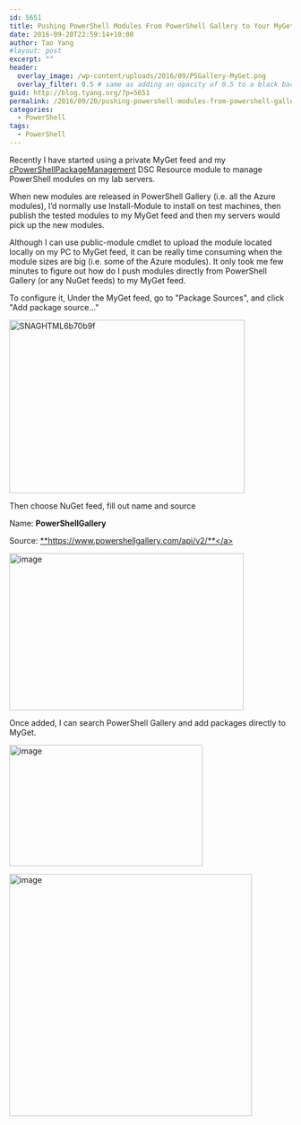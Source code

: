 ```yaml
---
id: 5651
title: Pushing PowerShell Modules From PowerShell Gallery to Your MyGet Feeds Directly
date: 2016-09-20T22:59:14+10:00
author: Tao Yang
#layout: post
excerpt: ""
header:
  overlay_image: /wp-content/uploads/2016/09/PSGallery-MyGet.png
  overlay_filter: 0.5 # same as adding an opacity of 0.5 to a black background
guid: http://blog.tyang.org/?p=5651
permalink: /2016/09/20/pushing-powershell-modules-from-powershell-gallery-to-your-myget-feeds-directly/
categories:
  - PowerShell
tags:
  - PowerShell
---
```

Recently I have started using a private MyGet feed and my <a href="http://blog.tyang.org/2016/09/15/powershell-dsc-resource-for-managing-repositories-and-modules/">cPowerShellPackageManagement</a> DSC Resource module to manage PowerShell modules on my lab servers.

When new modules are released in PowerShell Gallery (i.e. all the Azure modules), I’d normally use Install-Module to install on test machines, then publish the tested modules to my MyGet feed and then my servers would pick up the new modules.

Although I can use public-module cmdlet to upload the module located locally on my PC to MyGet feed, it can be really time consuming when the module sizes are big (i.e. some of the Azure modules). It only took me few minutes to figure out how do I push modules directly from PowerShell Gallery (or any NuGet feeds) to my MyGet feed.

To configure it, Under the MyGet feed, go to "Package Sources", and click "Add package source…"

<a href="http://blog.tyang.org/wp-content/uploads/2016/09/SNAGHTML6b70b9f.png"><img style="background-image: none; padding-top: 0px; padding-left: 0px; display: inline; padding-right: 0px; border: 0px;" title="SNAGHTML6b70b9f" src="http://blog.tyang.org/wp-content/uploads/2016/09/SNAGHTML6b70b9f_thumb.png" alt="SNAGHTML6b70b9f" width="420" height="309" border="0" /></a>

Then choose NuGet feed, fill out name and source

Name: **PowerShellGallery**

Source: <a title="https://www.powershellgallery.com/api/v2/" href="https://www.powershellgallery.com/api/v2/">**https://www.powershellgallery.com/api/v2/**</a>

<a href="http://blog.tyang.org/wp-content/uploads/2016/09/image-5.png"><img style="background-image: none; padding-top: 0px; padding-left: 0px; display: inline; padding-right: 0px; border: 0px;" title="image" src="http://blog.tyang.org/wp-content/uploads/2016/09/image_thumb-5.png" alt="image" width="418" height="280" border="0" /></a>

Once added, I can search PowerShell Gallery and add packages directly to MyGet.

<a href="http://blog.tyang.org/wp-content/uploads/2016/09/image-6.png"><img style="background-image: none; padding-top: 0px; padding-left: 0px; display: inline; padding-right: 0px; border: 0px;" title="image" src="http://blog.tyang.org/wp-content/uploads/2016/09/image_thumb-6.png" alt="image" width="345" height="216" border="0" /></a>

<a href="http://blog.tyang.org/wp-content/uploads/2016/09/image-7.png"><img style="background-image: none; padding-top: 0px; padding-left: 0px; display: inline; padding-right: 0px; border: 0px;" title="image" src="http://blog.tyang.org/wp-content/uploads/2016/09/image_thumb-7.png" alt="image" width="433" height="432" border="0" /></a>
